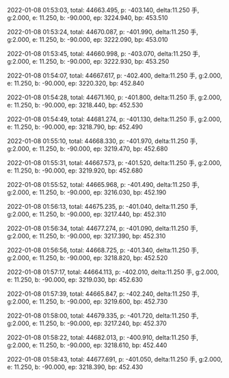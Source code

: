 2022-01-08 01:53:03, total: 44663.495, p: -403.140, delta:11.250 手, g:2.000, e: 11.250, b: -90.000, ep: 3224.940, bp: 453.510

2022-01-08 01:53:24, total: 44670.087, p: -401.990, delta:11.250 手, g:2.000, e: 11.250, b: -90.000, ep: 3222.090, bp: 453.010

2022-01-08 01:53:45, total: 44660.998, p: -403.070, delta:11.250 手, g:2.000, e: 11.250, b: -90.000, ep: 3222.930, bp: 453.250

2022-01-08 01:54:07, total: 44667.617, p: -402.400, delta:11.250 手, g:2.000, e: 11.250, b: -90.000, ep: 3220.320, bp: 452.840

2022-01-08 01:54:28, total: 44671.160, p: -401.800, delta:11.250 手, g:2.000, e: 11.250, b: -90.000, ep: 3218.440, bp: 452.530

2022-01-08 01:54:49, total: 44681.274, p: -401.130, delta:11.250 手, g:2.000, e: 11.250, b: -90.000, ep: 3218.790, bp: 452.490

2022-01-08 01:55:10, total: 44668.330, p: -401.970, delta:11.250 手, g:2.000, e: 11.250, b: -90.000, ep: 3219.470, bp: 452.680

2022-01-08 01:55:31, total: 44667.573, p: -401.520, delta:11.250 手, g:2.000, e: 11.250, b: -90.000, ep: 3219.920, bp: 452.680

2022-01-08 01:55:52, total: 44665.968, p: -401.490, delta:11.250 手, g:2.000, e: 11.250, b: -90.000, ep: 3216.030, bp: 452.190

2022-01-08 01:56:13, total: 44675.235, p: -401.040, delta:11.250 手, g:2.000, e: 11.250, b: -90.000, ep: 3217.440, bp: 452.310

2022-01-08 01:56:34, total: 44677.274, p: -401.090, delta:11.250 手, g:2.000, e: 11.250, b: -90.000, ep: 3217.390, bp: 452.310

2022-01-08 01:56:56, total: 44668.725, p: -401.340, delta:11.250 手, g:2.000, e: 11.250, b: -90.000, ep: 3218.820, bp: 452.520

2022-01-08 01:57:17, total: 44664.113, p: -402.010, delta:11.250 手, g:2.000, e: 11.250, b: -90.000, ep: 3219.030, bp: 452.630

2022-01-08 01:57:39, total: 44665.847, p: -402.240, delta:11.250 手, g:2.000, e: 11.250, b: -90.000, ep: 3219.600, bp: 452.730

2022-01-08 01:58:00, total: 44679.335, p: -401.720, delta:11.250 手, g:2.000, e: 11.250, b: -90.000, ep: 3217.240, bp: 452.370

2022-01-08 01:58:22, total: 44682.013, p: -400.910, delta:11.250 手, g:2.000, e: 11.250, b: -90.000, ep: 3218.610, bp: 452.440

2022-01-08 01:58:43, total: 44677.691, p: -401.050, delta:11.250 手, g:2.000, e: 11.250, b: -90.000, ep: 3218.390, bp: 452.430